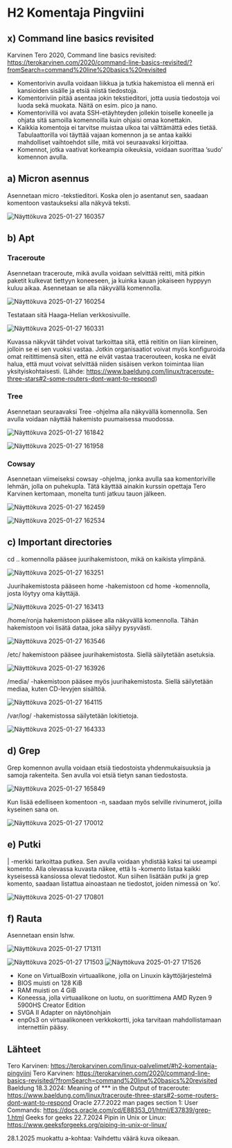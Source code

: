 # H2 Komentaja Pingviini
## x) Command line basics revisited
Karvinen Tero 2020, Command line basics revisited: https://terokarvinen.com/2020/command-line-basics-revisited/?fromSearch=command%20line%20basics%20revisited
-	Komentorivin avulla voidaan liikkua ja tutkia hakemistoa eli mennä eri kansioiden sisälle ja etsiä niistä tiedostoja.
-	Komentoriviin pitää asentaa jokin tekstieditori, jotta uusia tiedostoja voi luoda sekä muokata. Näitä on esim. pico ja nano.
-	Komentorivillä voi avata SSH-etäyhteyden jollekin toiselle koneelle ja ohjata sitä samoilla komennoilla kuin ohjaisi omaa konettakin.
-	Kaikkia komentoja ei tarvitse muistaa ulkoa tai välttämättä edes tietää. Tabulaattorilla voi täyttää vajaan komennon ja se antaa kaikki mahdolliset vaihtoehdot sille, mitä voi seuraavaksi kirjoittaa.
-	Komennot, jotka vaativat korkeampia oikeuksia, voidaan suorittaa ’sudo’ komennon avulla.

## a) Micron asennus
Asennetaan micro -tekstieditori. Koska olen jo asentanut sen, saadaan komentoon vastaukseksi alla näkyvä teksti.

![Näyttökuva 2025-01-27 160357](https://github.com/user-attachments/assets/340d4996-a17b-4b9a-9418-8077ca933136)

## b) Apt
### Traceroute
Asennetaan traceroute, mikä avulla voidaan selvittää reitti, mitä pitkin paketit kulkevat tiettyyn koneeseen, ja kuinka kauan jokaiseen hyppyyn kuluu aikaa. Asennetaan se alla näkyvällä komennolla.

![Näyttökuva 2025-01-27 160254](https://github.com/user-attachments/assets/36211129-531d-4625-a46d-9d491d987af2)


Testataan sitä Haaga-Helian verkkosivuille.

![Näyttökuva 2025-01-27 160331](https://github.com/user-attachments/assets/ce39638b-1f19-4e83-a092-e90316c9ec8c)


Kuvassa näkyvät tähdet voivat tarkoittaa sitä, että reititin on liian kiireinen, jolloin se ei sen vuoksi vastaa. Jotkin organisaatiot voivat myös konfiguroida omat reitittimensä siten, että ne eivät vastaa tracerouteen, koska ne eivät halua, että muut voivat selvittää niiden sisäisen verkon toimintaa liian yksityiskohtaisesti. (Lähde: https://www.baeldung.com/linux/traceroute-three-stars#2-some-routers-dont-want-to-respond)

### Tree
Asennetaan seuraavaksi Tree -ohjelma alla näkyvällä komennolla. Sen avulla voidaan näyttää hakemisto puumaisessa muodossa.

![Näyttökuva 2025-01-27 161842](https://github.com/user-attachments/assets/04b63971-f62d-4c47-b92a-e04e2087db12)

![Näyttökuva 2025-01-27 161958](https://github.com/user-attachments/assets/263a2de1-c6d0-4500-95d5-30142a2aa624)


### Cowsay
Asennetaan viimeiseksi cowsay -ohjelma, jonka avulla saa komentoriville lehmän, jolla on puhekupla. Tätä käyttää ainakin kurssin opettaja Tero Karvinen kertomaan, monelta tunti jatkuu tauon jälkeen.

![Näyttökuva 2025-01-27 162459](https://github.com/user-attachments/assets/35ca33b7-a500-48a7-a83b-3aee09fbf49b)

![Näyttökuva 2025-01-27 162534](https://github.com/user-attachments/assets/d7ce696e-447d-4ba9-af74-ebaf14a21e36)


## c) Important directories
cd .. komennolla pääsee juurihakemistoon, mikä on kaikista ylimpänä.

![Näyttökuva 2025-01-27 163251](https://github.com/user-attachments/assets/c050d3d2-48d7-42b7-8b5a-f2f120e9a31b)


Juurihakemistosta pääseen home -hakemistoon cd home -komennolla, josta löytyy oma käyttäjä.

![Näyttökuva 2025-01-27 163413](https://github.com/user-attachments/assets/c9d46a62-4e61-40d1-b733-0dab7704df41)


/home/ronja hakemistoon pääsee alla näkyvällä komennolla. Tähän hakemistoon voi lisätä dataa, joka säilyy pysyvästi.

![Näyttökuva 2025-01-27 163546](https://github.com/user-attachments/assets/0c2bb8ff-f12f-4f29-bfd2-6e9a40cb629f)


/etc/ hakemistoon pääsee juurihakemistosta. Siellä säilytetään asetuksia.

![Näyttökuva 2025-01-27 163926](https://github.com/user-attachments/assets/842e4538-c421-45cd-8644-dcccfb6a2b6a)


/media/ -hakemistoon pääsee myös juurihakemistosta. Siellä säilytetään mediaa, kuten CD-levyjen sisältöä.

![Näyttökuva 2025-01-27 164115](https://github.com/user-attachments/assets/c92ecdb2-9491-4912-930f-4efca2fa348f)


/var/log/  -hakemistossa säilytetään lokitietoja.

![Näyttökuva 2025-01-27 164333](https://github.com/user-attachments/assets/27dcd732-e687-4d14-9d13-c15d6d97a70b)


## d) Grep
Grep komennon avulla voidaan etsiä tiedostoista yhdenmukaisuuksia ja samoja rakenteita.
Sen avulla voi etsiä tietyn sanan tiedostosta.

![Näyttökuva 2025-01-27 165849](https://github.com/user-attachments/assets/fa8bf608-7b47-4051-87d7-cec10423cbeb)


Kun lisää edelliseen komentoon -n, saadaan myös selville rivinumerot, joilla kyseinen sana on.

![Näyttökuva 2025-01-27 170012](https://github.com/user-attachments/assets/c5c0de7d-6d1b-4e0b-9852-5a4f9d825e19)


## e) Putki
| -merkki tarkoittaa putkea. Sen avulla voidaan yhdistää kaksi tai useampi komento.
 Alla olevassa kuvasta näkee, että ls -komento listaa kaikki kyseisessä kansiossa olevat tiedostot. Kun siihen lisätään putki ja grep komento, saadaan listattua ainoastaan ne tiedostot, joiden nimessä on ’ko’.
 
![Näyttökuva 2025-01-27 170801](https://github.com/user-attachments/assets/067ccd9f-34bd-438e-88a6-c9d582478141)


## f) Rauta
Asennetaan ensin lshw.

![Näyttökuva 2025-01-27 171311](https://github.com/user-attachments/assets/7b6f2a69-bc5c-4cf3-b026-58fa6fa60171)

![Näyttökuva 2025-01-27 171503](https://github.com/user-attachments/assets/640c3b16-5121-47d0-83e6-47d6992dfd5e)
![Näyttökuva 2025-01-27 171526](https://github.com/user-attachments/assets/bf38fc65-31bc-44f7-9c3a-5ee08c5a5c3d)


-	Kone on VirtualBoxin virtuaalikone, jolla on Linuxin käyttöjärjestelmä
-	BIOS muisti on 128 KiB
-	RAM muisti on 4 GiB
-	Koneessa, jolla virtuaalikone on luotu, on suorittimena AMD Ryzen 9 5900HS Creator Edition
-	SVGA II Adapter on näytönohjain
-	enp0s3 on virtuaalikoneen verkkokortti, joka tarvitaan mahdollistamaan internettiin pääsy.




## Lähteet
Tero Karvinen: https://terokarvinen.com/linux-palvelimet/#h2-komentaja-pingviini
Tero Karvinen: https://terokarvinen.com/2020/command-line-basics-revisited/?fromSearch=command%20line%20basics%20revisited
Baeldung 18.3.2024: Meaning of *** in the Output of traceroute: https://www.baeldung.com/linux/traceroute-three-stars#2-some-routers-dont-want-to-respond
Oracle 27.7.2022 man pages section 1: User Commands: https://docs.oracle.com/cd/E88353_01/html/E37839/grep-1.html
Geeks for geeks 22.7.2024 Pipin in Unix or Linux: https://www.geeksforgeeks.org/piping-in-unix-or-linux/

28.1.2025 muokattu a-kohtaa: Vaihdettu väärä kuva oikeaan.
